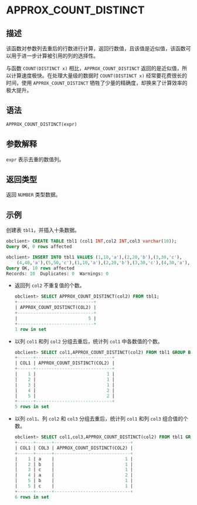 # APPROX_COUNT_DISTINCT

## 描述

该函数对参数列去重后的行数进行计算，返回行数值，且该值是近似值，该函数可以用于进一步计算被引用的列的选择性。

与函数 `COUNT(DISTINCT x)` 相比，`APPROX_COUNT_DISTINCT` 返回的是近似值，所以计算速度极快。在处理大量级的数据时 `COUNT(DISTINCT x)` 经常要花费很长的时间，使用 `APPROX_COUNT_DISTINCT` 牺牲了少量的精确度，却换来了计算效率的极大提升。

## 语法

```sql
APPROX_COUNT_DISTINCT(expr)
```

## 参数解释

`expr` 表示去重的数值列。

## 返回类型

返回 `NUMBER` 类型数据。

## 示例

创建表 `tbl1`，并插入十条数据。

```sql
obclient> CREATE TABLE tbl1 (col1 INT,col2 INT,col3 varchar(10));
Query OK, 0 rows affected

obclient> INSERT INTO tbl1 VALUES (1,10,'a'),(2,20,'b'),(3,30,'c'),
    (4,40,'a'),(5,50,'c'),(1,10,'a'),(2,20,'b'),(3,30,'c'),(4,30,'a'),(5,40,'b');
Query OK, 10 rows affected
Records: 10  Duplicates: 0  Warnings: 0
```

* 返回列 `col2` 不重复值的个数。

  ```sql
  obclient> SELECT APPROX_COUNT_DISTINCT(col2) FROM tbl1;
  +-----------------------------+
  | APPROX_COUNT_DISTINCT(COL2) |
  +-----------------------------+
  |                           5 |
  +-----------------------------+
  1 row in set
  ```

* 以列 `col1` 和列 `col2` 分组去重后，统计列 `col1` 中各数值的个数。

  ```sql
  obclient> SELECT col1,APPROX_COUNT_DISTINCT(col2) FROM tbl1 GROUP BY col1;
  +------+-----------------------------+
  | COL1 | APPROX_COUNT_DISTINCT(COL2) |
  +------+-----------------------------+
  |    1 |                           1 |
  |    2 |                           1 |
  |    3 |                           1 |
  |    4 |                           2 |
  |    5 |                           2 |
  +------+-----------------------------+
  5 rows in set
  ```

* 以列 `col1`、列 `col2` 和 `col3` 分组去重后，统计列 `col1` 和列 `col3` 组合值的个数。

  ```sql
  obclient> SELECT col1,col3,APPROX_COUNT_DISTINCT(col2) FROM tbl1 GROUP BY col1,col3;
  +------+------+-----------------------------+
  | COL1 | COL3 | APPROX_COUNT_DISTINCT(COL2) |
  +------+------+-----------------------------+
  |    1 | a    |                           1 |
  |    2 | b    |                           1 |
  |    3 | c    |                           1 |
  |    4 | a    |                           2 |
  |    5 | b    |                           1 |
  |    5 | c    |                           1 |
  +------+------+-----------------------------+
  6 rows in set
  ```
